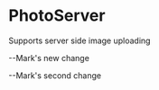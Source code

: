 PhotoServer
===========

Supports server side image uploading

--Mark's new change

--Mark's second change

